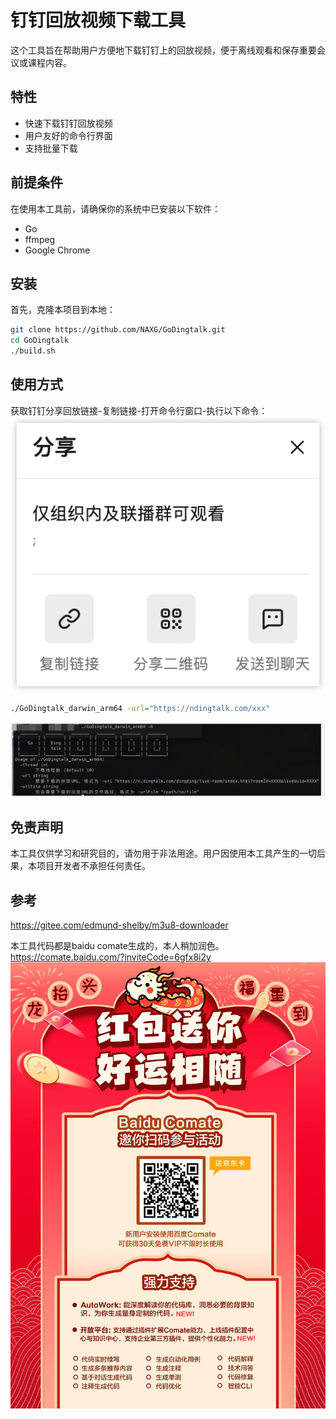 # 钉钉回放视频下载工具

这个工具旨在帮助用户方便地下载钉钉上的回放视频，便于离线观看和保存重要会议或课程内容。

## 特性

- 快速下载钉钉回放视频
- 用户友好的命令行界面
- 支持批量下载

## 前提条件

在使用本工具前，请确保你的系统中已安装以下软件：

- Go
- ffmpeg
- Google Chrome

## 安装

首先，克隆本项目到本地：

```bash
git clone https://github.com/NAXG/GoDingtalk.git
cd GoDingtalk
./build.sh
```

## 使用方式

获取钉钉分享回放链接-复制链接-打开命令行窗口-执行以下命令：
![0.jpg](img%2F0.jpg)
```bash
./GoDingtalk_darwin_arm64 -url="https://ndingtalk.com/xxx"
```
![1.png](img%2F1.png)

## 免责声明

本工具仅供学习和研究目的，请勿用于非法用途。用户因使用本工具产生的一切后果，本项目开发者不承担任何责任。

## 参考
https://gitee.com/edmund-shelby/m3u8-downloader

本工具代码都是baidu comate生成的，本人稍加润色。
https://comate.baidu.com/?inviteCode=6gfx8i2y
![shareImg.jpeg](img%2FshareImg.jpeg)

